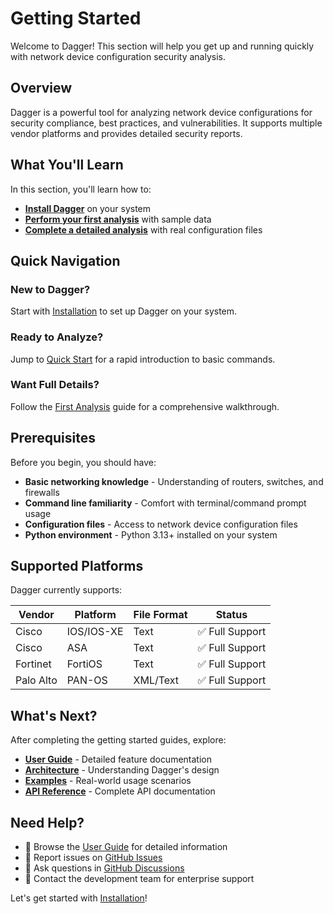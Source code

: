 # Getting Started

Welcome to Dagger! This section will help you get up and running quickly with network device configuration security analysis.

## Overview

Dagger is a powerful tool for analyzing network device configurations for security compliance, best practices, and vulnerabilities. It supports multiple vendor platforms and provides detailed security reports.

## What You'll Learn

In this section, you'll learn how to:

- **[Install Dagger](installation.md)** on your system
- **[Perform your first analysis](quickstart.md)** with sample data
- **[Complete a detailed analysis](first-analysis.md)** with real configuration files

## Quick Navigation

### New to Dagger?
Start with [Installation](installation.md) to set up Dagger on your system.

### Ready to Analyze?
Jump to [Quick Start](quickstart.md) for a rapid introduction to basic commands.

### Want Full Details?
Follow the [First Analysis](first-analysis.md) guide for a comprehensive walkthrough.

## Prerequisites

Before you begin, you should have:

- **Basic networking knowledge** - Understanding of routers, switches, and firewalls
- **Command line familiarity** - Comfort with terminal/command prompt usage
- **Configuration files** - Access to network device configuration files
- **Python environment** - Python 3.13+ installed on your system

## Supported Platforms

Dagger currently supports:

| Vendor | Platform | File Format | Status |
|--------|----------|-------------|---------|
| Cisco | IOS/IOS-XE | Text | ✅ Full Support |
| Cisco | ASA | Text | ✅ Full Support |
| Fortinet | FortiOS | Text | ✅ Full Support |
| Palo Alto | PAN-OS | XML/Text | ✅ Full Support |

## What's Next?

After completing the getting started guides, explore:

- **[User Guide](../user-guide/)** - Detailed feature documentation
- **[Architecture](../architecture/)** - Understanding Dagger's design
- **[Examples](../examples/)** - Real-world usage scenarios
- **[API Reference](../api-reference/)** - Complete API documentation

## Need Help?

- 📖 Browse the [User Guide](../user-guide/) for detailed information
- 🐛 Report issues on [GitHub Issues](https://github.com/flyguy62n/Dagger/issues)
- 💬 Ask questions in [GitHub Discussions](https://github.com/flyguy62n/Dagger/discussions)
- 📧 Contact the development team for enterprise support

Let's get started with [Installation](installation.md)!
